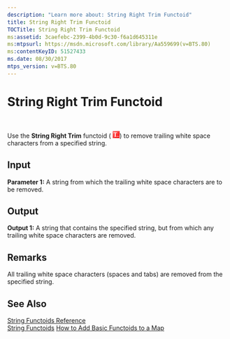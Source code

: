 ```yaml
---
description: "Learn more about: String Right Trim Functoid"
title: String Right Trim Functoid
TOCTitle: String Right Trim Functoid
ms:assetid: 3caefebc-2399-4b0d-9c30-f6a1d645311e
ms:mtpsurl: https://msdn.microsoft.com/library/Aa559699(v=BTS.80)
ms:contentKeyID: 51527433
ms.date: 08/30/2017
mtps_version: v=BTS.80
---
```


# String Right Trim Functoid

 

Use the **String Right Trim** functoid ( ![Icon that represents the String Right Trim functoid.](images/Aa559699.9798a96d-dfee-47aa-a09c-913eba37743e(BTS.80).jpeg)) to remove trailing white space characters from a specified string.

## Input

**Parameter 1:** A string from which the trailing white space characters are to be removed.

## Output

**Output 1:** A string that contains the specified string, but from which any trailing white space characters are removed.

## Remarks

All trailing white space characters (spaces and tabs) are removed from the specified string.

## See Also

[String Functoids Reference](string-functoids-reference.md)  
[String Functoids](https://msdn.microsoft.com/library/aa559399\(v=bts.80\))  
[How to Add Basic Functoids to a Map](https://msdn.microsoft.com/library/aa560635\(v=bts.80\))

